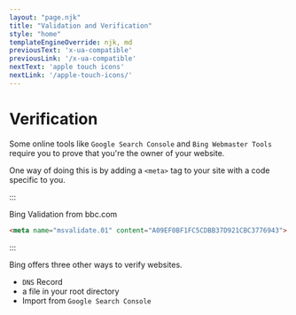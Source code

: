 ```yaml
---
layout: "page.njk"
title: "Validation and Verification"
style: "home"
templateEngineOverride: njk, md
previousText: 'x-ua-compatible'
previousLink: '/x-ua-compatible'
nextText: 'apple touch icons'
nextLink: '/apple-touch-icons/'
---
```


  # Verification


  Some online tools like `Google Search Console` and `Bing Webmaster Tools` require you to prove that you're the owner of your website.
  
  One way of doing this is by adding a `<meta>` tag to your site with a code specific to you.

  :::

  <figcaption>Bing Validation from bbc.com</figcaption>

  ```html
  <meta name="msvalidate.01" content="A09EF0BF1FC5CDBB37D921CBC3776943">
  ```

  :::

  Bing offers three other ways to verify websites.
  
  - `DNS` Record
  - a file in your root directory
  - Import from `Google Search Console`